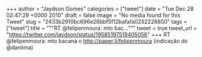 
+++
author = "Jaydson Gomes"
categories = ["tweet"]
date = "Tue Dec 28 02:47:29 +0000 2010"
draft = false
image = "No media found for this Tweet"
slug = "2433b2910bc696e26bbf5f12bafafa0252228850"
tags = ["tweet"]
title = """RT @felipenmoura: mto bac..."""
tweet = true
tweet_url = "https://twitter.com/jaydson/status/19585197519405056"
+++
RT @felipenmoura: mto bacana o http://paper.li/felipenmoura (indicação do @danlima)
